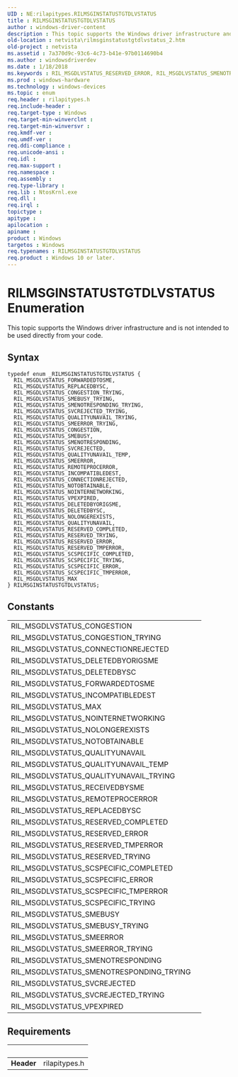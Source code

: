 ```yaml
---
UID : NE:rilapitypes.RILMSGINSTATUSTGTDLVSTATUS
title : RILMSGINSTATUSTGTDLVSTATUS
author : windows-driver-content
description : This topic supports the Windows driver infrastructure and is not intended to be used directly from your code.
old-location : netvista\rilmsginstatustgtdlvstatus_2.htm
old-project : netvista
ms.assetid : 7a370d9c-93c6-4c73-b41e-97b0114690b4
ms.author : windowsdriverdev
ms.date : 1/18/2018
ms.keywords : RIL_MSGDLVSTATUS_RESERVED_ERROR, RIL_MSGDLVSTATUS_SMENOTRESPONDING_TRYING, rilapitypes/RIL_MSGDLVSTATUS_REPLACEDBYSC, RIL_MSGDLVSTATUS_SVCREJECTED_TRYING, RIL_MSGDLVSTATUS_SMEERROR_TRYING, netvista.rilmsginstatustgtdlvstatus_2, RIL_MSGDLVSTATUS_CONGESTION, rilapitypes/RIL_MSGDLVSTATUS_SMEBUSY, RIL_MSGDLVSTATUS_NOTOBTAINABLE, RIL_MSGDLVSTATUS_RESERVED_TRYING, RIL_MSGDLVSTATUS_VPEXPIRED, rilapitypes/RIL_MSGDLVSTATUS_QUALITYUNAVAIL_TRYING, RIL_MSGDLVSTATUS_MAX, rilapitypes/RIL_MSGDLVSTATUS_DELETEDBYSC, RIL_MSGDLVSTATUS_SMEERROR, RIL_MSGDLVSTATUS_SVCREJECTED, RIL_MSGDLVSTATUS_NOLONGEREXISTS, RIL_MSGDLVSTATUS_SMEBUSY_TRYING, RIL_MSGDLVSTATUS_RESERVED_COMPLETED, rilapitypes/RIL_MSGDLVSTATUS_CONNECTIONREJECTED, rilapitypes/RILMSGINSTATUSTGTDLVSTATUS, RIL_MSGDLVSTATUS_SMEBUSY, RIL_MSGDLVSTATUS_SMENOTRESPONDING, rilapitypes/RIL_MSGDLVSTATUS_SMENOTRESPONDING_TRYING, rilapitypes/RIL_MSGDLVSTATUS_RESERVED_TRYING, rilapitypes/RIL_MSGDLVSTATUS_RESERVED_TMPERROR, RIL_MSGDLVSTATUS_FORWARDEDTOSME, rilapitypes/RIL_MSGDLVSTATUS_SCSPECIFIC_COMPLETED, rilapitypes/RIL_MSGDLVSTATUS_NOTOBTAINABLE, RIL_MSGDLVSTATUS_SCSPECIFIC_TRYING, rilapitypes/RIL_MSGDLVSTATUS_SCSPECIFIC_TMPERROR, rilapitypes/RIL_MSGDLVSTATUS_MAX, rilapitypes/RIL_MSGDLVSTATUS_SVCREJECTED, RIL_MSGDLVSTATUS_CONNECTIONREJECTED, RIL_MSGDLVSTATUS_QUALITYUNAVAIL_TEMP, rilapitypes/RIL_MSGDLVSTATUS_DELETEDBYORIGSME, rilapitypes/RIL_MSGDLVSTATUS_FORWARDEDTOSME, rilapitypes/RIL_MSGDLVSTATUS_NOINTERNETWORKING, rilapitypes/RIL_MSGDLVSTATUS_REMOTEPROCERROR, rilapitypes/RIL_MSGDLVSTATUS_SMEERROR_TRYING, rilapitypes/RIL_MSGDLVSTATUS_RESERVED_COMPLETED, rilapitypes/RIL_MSGDLVSTATUS_SMEERROR, RILMSGINSTATUSTGTDLVSTATUS enumeration [Network Drivers Starting with Windows Vista], rilapitypes/RIL_MSGDLVSTATUS_QUALITYUNAVAIL_TEMP, rilapitypes/RIL_MSGDLVSTATUS_SCSPECIFIC_ERROR, rilapitypes/RIL_MSGDLVSTATUS_INCOMPATIBLEDEST, RIL_MSGDLVSTATUS_CONGESTION_TRYING, RIL_MSGDLVSTATUS_REPLACEDBYSC, RIL_MSGDLVSTATUS_NOINTERNETWORKING, rilapitypes/RIL_MSGDLVSTATUS_CONGESTION, RIL_MSGDLVSTATUS_DELETEDBYORIGSME, rilapitypes/RIL_MSGDLVSTATUS_SCSPECIFIC_TRYING, RIL_MSGDLVSTATUS_DELETEDBYSC, RIL_MSGDLVSTATUS_SCSPECIFIC_TMPERROR, rilapitypes/RIL_MSGDLVSTATUS_CONGESTION_TRYING, rilapitypes/RIL_MSGDLVSTATUS_SMEBUSY_TRYING, RILMSGINSTATUSTGTDLVSTATUS, rilapitypes/RIL_MSGDLVSTATUS_RESERVED_ERROR, RIL_MSGDLVSTATUS_SCSPECIFIC_ERROR, RIL_MSGDLVSTATUS_QUALITYUNAVAIL_TRYING, rilapitypes/RIL_MSGDLVSTATUS_NOLONGEREXISTS, rilapitypes/RIL_MSGDLVSTATUS_QUALITYUNAVAIL, RIL_MSGDLVSTATUS_QUALITYUNAVAIL, rilapitypes/RIL_MSGDLVSTATUS_VPEXPIRED, RIL_MSGDLVSTATUS_SCSPECIFIC_COMPLETED, RIL_MSGDLVSTATUS_RESERVED_TMPERROR, RIL_MSGDLVSTATUS_INCOMPATIBLEDEST, rilapitypes/RIL_MSGDLVSTATUS_SMENOTRESPONDING, rilapitypes/RIL_MSGDLVSTATUS_SVCREJECTED_TRYING, RIL_MSGDLVSTATUS_REMOTEPROCERROR
ms.prod : windows-hardware
ms.technology : windows-devices
ms.topic : enum
req.header : rilapitypes.h
req.include-header : 
req.target-type : Windows
req.target-min-winverclnt : 
req.target-min-winversvr : 
req.kmdf-ver : 
req.umdf-ver : 
req.ddi-compliance : 
req.unicode-ansi : 
req.idl : 
req.max-support : 
req.namespace : 
req.assembly : 
req.type-library : 
req.lib : NtosKrnl.exe
req.dll : 
req.irql : 
topictype : 
apitype : 
apilocation : 
apiname : 
product : Windows
targetos : Windows
req.typenames : RILMSGINSTATUSTGTDLVSTATUS
req.product : Windows 10 or later.
---
```


# RILMSGINSTATUSTGTDLVSTATUS Enumeration
This topic supports the Windows driver infrastructure and is not intended to be used directly from your code.

## Syntax
````
typedef enum _RILMSGINSTATUSTGTDLVSTATUS { 
  RIL_MSGDLVSTATUS_FORWARDEDTOSME,
  RIL_MSGDLVSTATUS_REPLACEDBYSC,
  RIL_MSGDLVSTATUS_CONGESTION_TRYING,
  RIL_MSGDLVSTATUS_SMEBUSY_TRYING,
  RIL_MSGDLVSTATUS_SMENOTRESPONDING_TRYING,
  RIL_MSGDLVSTATUS_SVCREJECTED_TRYING,
  RIL_MSGDLVSTATUS_QUALITYUNAVAIL_TRYING,
  RIL_MSGDLVSTATUS_SMEERROR_TRYING,
  RIL_MSGDLVSTATUS_CONGESTION,
  RIL_MSGDLVSTATUS_SMEBUSY,
  RIL_MSGDLVSTATUS_SMENOTRESPONDING,
  RIL_MSGDLVSTATUS_SVCREJECTED,
  RIL_MSGDLVSTATUS_QUALITYUNAVAIL_TEMP,
  RIL_MSGDLVSTATUS_SMEERROR,
  RIL_MSGDLVSTATUS_REMOTEPROCERROR,
  RIL_MSGDLVSTATUS_INCOMPATIBLEDEST,
  RIL_MSGDLVSTATUS_CONNECTIONREJECTED,
  RIL_MSGDLVSTATUS_NOTOBTAINABLE,
  RIL_MSGDLVSTATUS_NOINTERNETWORKING,
  RIL_MSGDLVSTATUS_VPEXPIRED,
  RIL_MSGDLVSTATUS_DELETEDBYORIGSME,
  RIL_MSGDLVSTATUS_DELETEDBYSC,
  RIL_MSGDLVSTATUS_NOLONGEREXISTS,
  RIL_MSGDLVSTATUS_QUALITYUNAVAIL,
  RIL_MSGDLVSTATUS_RESERVED_COMPLETED,
  RIL_MSGDLVSTATUS_RESERVED_TRYING,
  RIL_MSGDLVSTATUS_RESERVED_ERROR,
  RIL_MSGDLVSTATUS_RESERVED_TMPERROR,
  RIL_MSGDLVSTATUS_SCSPECIFIC_COMPLETED,
  RIL_MSGDLVSTATUS_SCSPECIFIC_TRYING,
  RIL_MSGDLVSTATUS_SCSPECIFIC_ERROR,
  RIL_MSGDLVSTATUS_SCSPECIFIC_TMPERROR,
  RIL_MSGDLVSTATUS_MAX
} RILMSGINSTATUSTGTDLVSTATUS;
````

## Constants

<table>

<tr>
<td>RIL_MSGDLVSTATUS_CONGESTION</td>
<td></td>
</tr>

<tr>
<td>RIL_MSGDLVSTATUS_CONGESTION_TRYING</td>
<td></td>
</tr>

<tr>
<td>RIL_MSGDLVSTATUS_CONNECTIONREJECTED</td>
<td></td>
</tr>

<tr>
<td>RIL_MSGDLVSTATUS_DELETEDBYORIGSME</td>
<td></td>
</tr>

<tr>
<td>RIL_MSGDLVSTATUS_DELETEDBYSC</td>
<td></td>
</tr>

<tr>
<td>RIL_MSGDLVSTATUS_FORWARDEDTOSME</td>
<td></td>
</tr>

<tr>
<td>RIL_MSGDLVSTATUS_INCOMPATIBLEDEST</td>
<td></td>
</tr>

<tr>
<td>RIL_MSGDLVSTATUS_MAX</td>
<td></td>
</tr>

<tr>
<td>RIL_MSGDLVSTATUS_NOINTERNETWORKING</td>
<td></td>
</tr>

<tr>
<td>RIL_MSGDLVSTATUS_NOLONGEREXISTS</td>
<td></td>
</tr>

<tr>
<td>RIL_MSGDLVSTATUS_NOTOBTAINABLE</td>
<td></td>
</tr>

<tr>
<td>RIL_MSGDLVSTATUS_QUALITYUNAVAIL</td>
<td></td>
</tr>

<tr>
<td>RIL_MSGDLVSTATUS_QUALITYUNAVAIL_TEMP</td>
<td></td>
</tr>

<tr>
<td>RIL_MSGDLVSTATUS_QUALITYUNAVAIL_TRYING</td>
<td></td>
</tr>

<tr>
<td>RIL_MSGDLVSTATUS_RECEIVEDBYSME</td>
<td></td>
</tr>

<tr>
<td>RIL_MSGDLVSTATUS_REMOTEPROCERROR</td>
<td></td>
</tr>

<tr>
<td>RIL_MSGDLVSTATUS_REPLACEDBYSC</td>
<td></td>
</tr>

<tr>
<td>RIL_MSGDLVSTATUS_RESERVED_COMPLETED</td>
<td></td>
</tr>

<tr>
<td>RIL_MSGDLVSTATUS_RESERVED_ERROR</td>
<td></td>
</tr>

<tr>
<td>RIL_MSGDLVSTATUS_RESERVED_TMPERROR</td>
<td></td>
</tr>

<tr>
<td>RIL_MSGDLVSTATUS_RESERVED_TRYING</td>
<td></td>
</tr>

<tr>
<td>RIL_MSGDLVSTATUS_SCSPECIFIC_COMPLETED</td>
<td></td>
</tr>

<tr>
<td>RIL_MSGDLVSTATUS_SCSPECIFIC_ERROR</td>
<td></td>
</tr>

<tr>
<td>RIL_MSGDLVSTATUS_SCSPECIFIC_TMPERROR</td>
<td></td>
</tr>

<tr>
<td>RIL_MSGDLVSTATUS_SCSPECIFIC_TRYING</td>
<td></td>
</tr>

<tr>
<td>RIL_MSGDLVSTATUS_SMEBUSY</td>
<td></td>
</tr>

<tr>
<td>RIL_MSGDLVSTATUS_SMEBUSY_TRYING</td>
<td></td>
</tr>

<tr>
<td>RIL_MSGDLVSTATUS_SMEERROR</td>
<td></td>
</tr>

<tr>
<td>RIL_MSGDLVSTATUS_SMEERROR_TRYING</td>
<td></td>
</tr>

<tr>
<td>RIL_MSGDLVSTATUS_SMENOTRESPONDING</td>
<td></td>
</tr>

<tr>
<td>RIL_MSGDLVSTATUS_SMENOTRESPONDING_TRYING</td>
<td></td>
</tr>

<tr>
<td>RIL_MSGDLVSTATUS_SVCREJECTED</td>
<td></td>
</tr>

<tr>
<td>RIL_MSGDLVSTATUS_SVCREJECTED_TRYING</td>
<td></td>
</tr>

<tr>
<td>RIL_MSGDLVSTATUS_VPEXPIRED</td>
<td></td>
</tr>
</table>


## Requirements
| &nbsp; | &nbsp; |
| ---- |:---- |
| **Header** | rilapitypes.h |